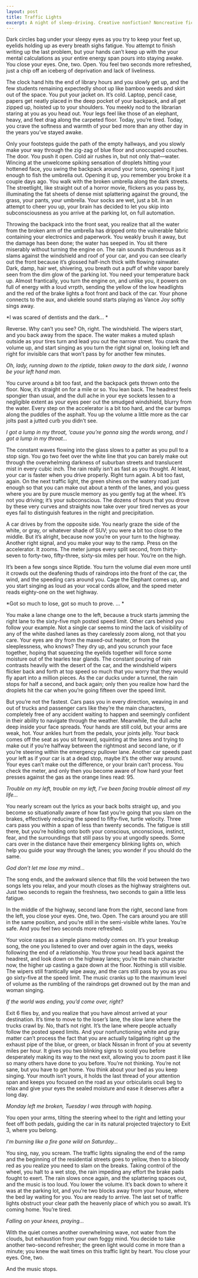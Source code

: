 ```yaml
---
layout: post
title: Traffic Lights
excerpt: A night of sleep-driving. Creative nonfiction? Noncreative fiction.
---
```

Dark circles bag under your sleepy eyes as you try to keep your feet up, eyelids holding up as every breath sighs fatigue. You attempt to finish writing up the last problem, but your hands can’t keep up with the your mental calculations as your entire energy span pours into staying awake. You close your eyes. One, two. Open. You feel two seconds more refreshed, just a chip off an iceberg of deprivation and lack of liveliness.

The clock hand hits the end of library hours and you slowly get up, and the few students remaining expectedly shoot up like bamboo weeds and skirt out of the space. You put your jacket on. It’s cold. Laptop, pencil case, papers get neatly placed in the deep pocket of your backpack, and all get zipped up, hoisted up to your shoulders. You meekly nod to the librarian staring at you as you head out. Your legs feel like those of an elephant, heavy, and feet drag along the carpeted floor. Today, you’re tired. Today, you crave the softness and warmth of your bed more than any other day in the years you’ve stayed awake.

Only your footsteps guide the path of the empty hallways, and you slowly make your way through the zig-zag of blue floor and unoccupied couches. The door. You push it open. Cold air rushes in, but not only that—water. Wincing at the unwelcome spiking sensation of droplets hitting your hottened face, you swing the backpack around your torso, opening it just enough to fish the umbrella out. Opening it up, you remember you broke it a couple days ago. You walk with the broken umbrella along the dark streets. The streetlight, like straight out of a horror movie, flickers as you pass by, illuminating the fat sheets of dense mist splattering against the ground, the grass, your pants, your umbrella. Your socks are wet, just a bit. In an attempt to cheer you up, your brain has decided to let you skip into subconsciousness as you arrive at the parking lot, on full automation.

Throwing the backpack into the front seat, you realize that all the water from the broken arm of the umbrella has dripped onto the vulnerable fabric containing your electronics and paperwork. You weakly brush it away, but the damage has been done; the water has seeped in. You sit there miserably without turning the engine on. The rain sounds thunderous as it slams against the windshield and roof of your car, and you can see clearly out the front because it’s glossed half-inch thick with flowing rainwater. Dark, damp, hair wet, shivering, you breath out a puff of white vapor barely seen from the dim glow of the parking lot. You need your temperature back up. Almost frantically, you turn the engine on, and unlike you, it powers on full of energy with a loud vrrpth, sending the yellow of the low headlights and the red of the brake lights a foot front and back of the car. Your phone connects to the aux, and ukelele sound starts playing as Vance Joy softly sings away.

*I was scared of dentists and the dark… *

Reverse. Why can’t you see? Oh, right. The windshield. The wipers start, and you back away from the space. The water makes a muted splash outside as your tires turn and lead you out the narrow street. You crank the volume up, and start singing as you turn the right signal on, looking left and right for invisible cars that won’t pass by for another few minutes.

*Oh, lady, running down to the riptide, taken away to the dark side, I wanna be your left hand man.*

You curve around a bit too fast, and the backpack gets thrown onto the floor. Now, it’s straight on for a mile or so. You lean back. The headrest feels spongier than usual, and the dull ache in your eye sockets lessen to a negligible extent as your eyes peer out the smudged windshield, blurry from the water. Every step on the accelerator is a bit too hard, and the car bumps along the puddles of the asphalt. You up the volume a little more as the car jolts past a jutted curb you didn’t see.

*I got a lump in my throat, ‘cause you’re gonna sing the words wrong, and I got a lump in my throat…*

The constant waves flowing into the glass slows to a patter as you pull to a stop sign. You go two feet over the white line that you can barely make out through the overwhelming darkness of suburban streets and translucent mist in every cubic inch. The rain really isn’t as fast as you thought. At least, your car is faster when you drive properly. Right turn again. A bit too fast, again. On the next traffic light, the green shines on the watery road just enough so that you can make out about a tenth of the lanes, and you guess where you are by pure muscle memory as you gently tug at the wheel. It’s not you driving; it’s your subconscious. The dozens of hours that you drove by these very curves and straights now take over your tired nerves as your eyes fail to distinguish features in the night and precipitation.

A car drives by from the opposite side. You nearly graze the side of the white, or gray, or whatever shade of SUV; you were a bit too close to the middle. But it’s alright, because now you’re on your turn to the highway. Another right signal, and you make your way to the ramp. Press on the accelerator. It zooms. The meter jumps every split second, from thirty-seven to forty-two, fifty-three, sixty-six miles per hour. You’re on the high.

It’s been a few songs since Riptide. You turn the volume dial even more until it crowds out the deafening thuds of raindrops into the front of the car, the wind, and the speeding cars around you. Cage the Elephant comes up, and you start singing as loud as your vocal cords allow, and the speed meter reads eighty-one on the wet highway.

*Got so much to lose, got so much to prove. … *

You make a lane change one to the left, because a truck starts jamming the right lane to the sixty-five mph posted speed limit. Other cars behind you follow your example. Not a single car seems to mind the lack of visibility of any of the white dashed lanes as they carelessly zoom along, not that you care. Your eyes are dry from the maxed-out heater, or from the sleeplessness, who knows? They dry up, and you scrunch your face together, hoping that squeezing the eyelids together will force some moisture out of the tearles tear glands. The constant pouring of rain contrasts heavily with the desert of the car, and the windshield wipers flicker back and forth at top speed so much that you worry that they would fly apart into a million pieces. As the car ducks under a tunnel, the rain stops for half a second, and back again; only then you realize how hard the droplets hit the car when you’re going fifteen over the speed limit.

But you’re not the fastest. Cars pass you in every direction, weaving in and out of trucks and passenger cars like they’re the main characters, completely free of any accident waiting to happen and seemingly confident in their ability to navigate through the weather. Meanwhile, the dull ache deep inside your face spreads. Your hands are still cold, but your arms are weak, hot. Your ankles hurt from the pedals, your joints jelly. Your back comes off the seat as you sit forward, squinting at the lanes and trying to make out if you’re halfway between the rightmost and second lane, or if you’re steering within the emergency pullover lane. Another car speeds past your left as if your car is at a dead stop, maybe it’s the other way around. Your eyes can’t make out the difference, or your brain can’t process. You check the meter, and only then you become aware of how hard your feet presses against the gas as the orange lines read: 95.

*Trouble on my left, trouble on my left, I’ve been facing trouble almost all my life…*

You nearly scream out the lyrics as your back bolts straight up, and you become so situationally aware of how fast you’re going that you slam on the brakes, effectively reducing the speed to fifty-five, turtle velocity. Three cars pass you within a span of less than twenty seconds. The fatigue is still there, but you’re holding onto both your conscious, unconscious, instinct, fear, and the surroundings that still pass by you at ungodly speeds. Some cars over in the distance have their emergency blinking lights on, which help you guide your way through the lanes; you wonder if you should do the same.

*God don’t let me lose my mind…*

The song ends, and the awkward silence that fills the void between the two songs lets you relax, and your mouth closes as the highway straightens out. Just two seconds to regain the freshness, two seconds to gain a little less fatigue.

In the middle of the highway, second lane from the right, second lane from the left, you close your eyes. One, two. Open. The cars around you are still in the same position, and you’re still in the semi-visible white lanes. You’re safe. And you feel two seconds more refreshed.

Your voice rasps as a simple piano melody comes on. It’s your breakup song, the one you listened to over and over again in the days, weeks following the end of a relationship. You throw your head back against the headrest, and look down on the highway lanes; you’re the main character now, the higher up casting a gaze down at the floor. Nothing is still visible. The wipers still frantically wipe away, and the cars still pass by you as you go sixty-five at the speed limit. The music cranks up to the maximum level of volume as the rumbling of the raindrops get drowned out by the man and woman singing.

*If the world was ending, you’d come over, right?*

Exit 6 flies by, and you realize that you have almost arrived at your destination. It’s time to move to the loser’s lane, the slow lane where the trucks crawl by. No, that’s not right. It’s the lane where people actually follow the posted speed limits. And your nonfunctioning white and gray matter can’t process the fact that you are actually tailgating right up the exhaust pipe of the blue, or green, or black Nissan in front of you at seventy miles per hour. It gives you two blinking signs to scold you before desperately making its way to the next exit, allowing you to zoom past it like so many others have done to you before. You’re not thinking. You’re not sane, but you have to get home. You think about your bed as you keep singing. Your mouth isn’t yours, it holds the last thread of your attention span and keeps you focused on the road as your orbicularis oculi beg to relax and give your eyes the sealed moisture and ease it deserves after a long day.

*Monday left me broken, Tuesday I was through with hoping.*

You open your arms, tilting the steering wheel to the right and letting your feet off both pedals, guiding the car in its natural projected trajectory to Exit 3, where you belong. 

*I’m burning like a fire gone wild on Saturday…*

You sing, nay, you scream. The traffic lights signaling the end of the ramp and the beginning of the residential streets goes to yellow, then to a bloody red as you realize you need to slam on the breaks. Taking control of the wheel, you halt to a wet stop, the rain impeding any effort the brake pads fought to exert. The rain slows once again, and the splattering spaces out, and the music is too loud. You lower the volume. It’s back down to where it was at the parking lot, and you’re two blocks away from your house, where the bed lay waiting for you. You are ready to arrive. The last set of traffic lights obstruct your clear path the heavenly place of which you so await. It’s coming home. You’re tired.

*Falling on your knees, praying…*

With the quiet comes another overwhelming wave, not water from the clouds, but exhaustion from your own foggy mind. You decide to take another two-second refresher; the green light would come in more than a minute; you knew the wait times on this traffic light by heart. You close your eyes. One, two.

And the music stops.